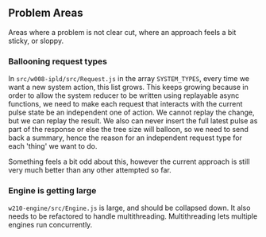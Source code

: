 ## Problem Areas

Areas where a problem is not clear cut, where an approach feels a bit sticky, or sloppy.

### Ballooning request types

In `src/w008-ipld/src/Request.js` in the array `SYSTEM_TYPES`, every time we want a new system action, this list grows. This keeps growing because in order to allow the system reducer to be written using replayable async functions, we need to make each request that interacts with the current pulse state be an independent one of action. We cannot replay the change, but we can replay the result. We also can never insert the full latest pulse as part of the response or else the tree size will balloon, so we need to send back a summary, hence the reason for an independent request type for each 'thing' we want to do.

Something feels a bit odd about this, however the current approach is still very much better than any other attempted so far.

### Engine is getting large

`w210-engine/src/Engine.js` is large, and should be collapsed down. It also needs to be refactored to handle multithreading. Multithreading lets multiple engines run concurrently.
